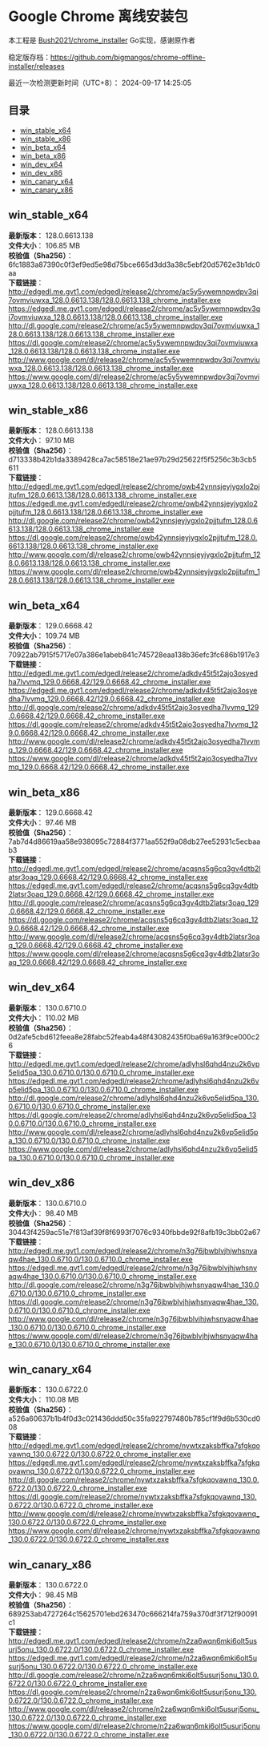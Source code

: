 # Google Chrome 离线安装包
本工程是 [Bush2021/chrome_installer](https://github.com/Bush2021/chrome_installer) Go实现，感谢原作者

稳定版存档：<https://github.com/bigmangos/chrome-offline-installer/releases>

最近一次检测更新时间（UTC+8）：
2024-09-17 14:25:05

## 目录
* [win_stable_x64](https://github.com/bigmangos/chrome-offline-installer?tab=readme-ov-file#win_stable_x64)
* [win_stable_x86](https://github.com/bigmangos/chrome-offline-installer?tab=readme-ov-file#win_stable_x86)
* [win_beta_x64](https://github.com/bigmangos/chrome-offline-installer?tab=readme-ov-file#win_beta_x64)
* [win_beta_x86](https://github.com/bigmangos/chrome-offline-installer?tab=readme-ov-file#win_beta_x86)
* [win_dev_x64](https://github.com/bigmangos/chrome-offline-installer?tab=readme-ov-file#win_dev_x64)
* [win_dev_x86](https://github.com/bigmangos/chrome-offline-installer?tab=readme-ov-file#win_dev_x86)
* [win_canary_x64](https://github.com/bigmangos/chrome-offline-installer?tab=readme-ov-file#win_canary_x64)
* [win_canary_x86](https://github.com/bigmangos/chrome-offline-installer?tab=readme-ov-file#win_canary_x86)

## win_stable_x64
**最新版本**： 128.0.6613.138  
**文件大小**： 106.85 MB  
**校验值（Sha256）**： 6fc1883a87390c0f3ef9ed5e98d75bce665d3dd3a38c5ebf20d5762e3b1dc0aa  
**下载链接**：
http://edgedl.me.gvt1.com/edgedl/release2/chrome/ac5y5ywemnpwdpv3qi7ovmviuwxa_128.0.6613.138/128.0.6613.138_chrome_installer.exe
https://edgedl.me.gvt1.com/edgedl/release2/chrome/ac5y5ywemnpwdpv3qi7ovmviuwxa_128.0.6613.138/128.0.6613.138_chrome_installer.exe
http://dl.google.com/release2/chrome/ac5y5ywemnpwdpv3qi7ovmviuwxa_128.0.6613.138/128.0.6613.138_chrome_installer.exe
https://dl.google.com/release2/chrome/ac5y5ywemnpwdpv3qi7ovmviuwxa_128.0.6613.138/128.0.6613.138_chrome_installer.exe
http://www.google.com/dl/release2/chrome/ac5y5ywemnpwdpv3qi7ovmviuwxa_128.0.6613.138/128.0.6613.138_chrome_installer.exe
https://www.google.com/dl/release2/chrome/ac5y5ywemnpwdpv3qi7ovmviuwxa_128.0.6613.138/128.0.6613.138_chrome_installer.exe
## win_stable_x86
**最新版本**： 128.0.6613.138  
**文件大小**： 97.10 MB  
**校验值（Sha256）**： d713338b42b1da3389428ca7ac58518e21ae97b29d25622f5f5256c3b3cb5611  
**下载链接**：
http://edgedl.me.gvt1.com/edgedl/release2/chrome/owb42ynnsjeyjygxlo2pjjtufm_128.0.6613.138/128.0.6613.138_chrome_installer.exe
https://edgedl.me.gvt1.com/edgedl/release2/chrome/owb42ynnsjeyjygxlo2pjjtufm_128.0.6613.138/128.0.6613.138_chrome_installer.exe
http://dl.google.com/release2/chrome/owb42ynnsjeyjygxlo2pjjtufm_128.0.6613.138/128.0.6613.138_chrome_installer.exe
https://dl.google.com/release2/chrome/owb42ynnsjeyjygxlo2pjjtufm_128.0.6613.138/128.0.6613.138_chrome_installer.exe
http://www.google.com/dl/release2/chrome/owb42ynnsjeyjygxlo2pjjtufm_128.0.6613.138/128.0.6613.138_chrome_installer.exe
https://www.google.com/dl/release2/chrome/owb42ynnsjeyjygxlo2pjjtufm_128.0.6613.138/128.0.6613.138_chrome_installer.exe
## win_beta_x64
**最新版本**： 129.0.6668.42  
**文件大小**： 109.74 MB  
**校验值（Sha256）**： 70922ab7915f5717e07a386e1abeb841c745728eaa138b36efc3fc686b1917e3  
**下载链接**：
http://edgedl.me.gvt1.com/edgedl/release2/chrome/adkdv45t5t2ajo3osyedha7lvvmq_129.0.6668.42/129.0.6668.42_chrome_installer.exe
https://edgedl.me.gvt1.com/edgedl/release2/chrome/adkdv45t5t2ajo3osyedha7lvvmq_129.0.6668.42/129.0.6668.42_chrome_installer.exe
http://dl.google.com/release2/chrome/adkdv45t5t2ajo3osyedha7lvvmq_129.0.6668.42/129.0.6668.42_chrome_installer.exe
https://dl.google.com/release2/chrome/adkdv45t5t2ajo3osyedha7lvvmq_129.0.6668.42/129.0.6668.42_chrome_installer.exe
http://www.google.com/dl/release2/chrome/adkdv45t5t2ajo3osyedha7lvvmq_129.0.6668.42/129.0.6668.42_chrome_installer.exe
https://www.google.com/dl/release2/chrome/adkdv45t5t2ajo3osyedha7lvvmq_129.0.6668.42/129.0.6668.42_chrome_installer.exe
## win_beta_x86
**最新版本**： 129.0.6668.42  
**文件大小**： 97.46 MB  
**校验值（Sha256）**： 7ab7d4d86619aa58e938095c72884f3771aa552f9a08db27ee52931c5ecbaab3  
**下载链接**：
http://edgedl.me.gvt1.com/edgedl/release2/chrome/acqsns5g6cq3gv4dtb2latsr3oaq_129.0.6668.42/129.0.6668.42_chrome_installer.exe
https://edgedl.me.gvt1.com/edgedl/release2/chrome/acqsns5g6cq3gv4dtb2latsr3oaq_129.0.6668.42/129.0.6668.42_chrome_installer.exe
http://dl.google.com/release2/chrome/acqsns5g6cq3gv4dtb2latsr3oaq_129.0.6668.42/129.0.6668.42_chrome_installer.exe
https://dl.google.com/release2/chrome/acqsns5g6cq3gv4dtb2latsr3oaq_129.0.6668.42/129.0.6668.42_chrome_installer.exe
http://www.google.com/dl/release2/chrome/acqsns5g6cq3gv4dtb2latsr3oaq_129.0.6668.42/129.0.6668.42_chrome_installer.exe
https://www.google.com/dl/release2/chrome/acqsns5g6cq3gv4dtb2latsr3oaq_129.0.6668.42/129.0.6668.42_chrome_installer.exe
## win_dev_x64
**最新版本**： 130.0.6710.0  
**文件大小**： 110.02 MB  
**校验值（Sha256）**： 0d2afe5cbd612feea8e28fabc52feab4a48f43082435f0ba69a163f9ce000c26  
**下载链接**：
http://edgedl.me.gvt1.com/edgedl/release2/chrome/adlyhsl6qhd4nzu2k6vp5elid5pa_130.0.6710.0/130.0.6710.0_chrome_installer.exe
https://edgedl.me.gvt1.com/edgedl/release2/chrome/adlyhsl6qhd4nzu2k6vp5elid5pa_130.0.6710.0/130.0.6710.0_chrome_installer.exe
http://dl.google.com/release2/chrome/adlyhsl6qhd4nzu2k6vp5elid5pa_130.0.6710.0/130.0.6710.0_chrome_installer.exe
https://dl.google.com/release2/chrome/adlyhsl6qhd4nzu2k6vp5elid5pa_130.0.6710.0/130.0.6710.0_chrome_installer.exe
http://www.google.com/dl/release2/chrome/adlyhsl6qhd4nzu2k6vp5elid5pa_130.0.6710.0/130.0.6710.0_chrome_installer.exe
https://www.google.com/dl/release2/chrome/adlyhsl6qhd4nzu2k6vp5elid5pa_130.0.6710.0/130.0.6710.0_chrome_installer.exe
## win_dev_x86
**最新版本**： 130.0.6710.0  
**文件大小**： 98.40 MB  
**校验值（Sha256）**： 30443f4259ac51e7f813af39f8f6993f7076c9340fbbde92f8afb19c3bb02a67  
**下载链接**：
http://edgedl.me.gvt1.com/edgedl/release2/chrome/n3g76jbwblvjhjwhsnyaqw4hae_130.0.6710.0/130.0.6710.0_chrome_installer.exe
https://edgedl.me.gvt1.com/edgedl/release2/chrome/n3g76jbwblvjhjwhsnyaqw4hae_130.0.6710.0/130.0.6710.0_chrome_installer.exe
http://dl.google.com/release2/chrome/n3g76jbwblvjhjwhsnyaqw4hae_130.0.6710.0/130.0.6710.0_chrome_installer.exe
https://dl.google.com/release2/chrome/n3g76jbwblvjhjwhsnyaqw4hae_130.0.6710.0/130.0.6710.0_chrome_installer.exe
http://www.google.com/dl/release2/chrome/n3g76jbwblvjhjwhsnyaqw4hae_130.0.6710.0/130.0.6710.0_chrome_installer.exe
https://www.google.com/dl/release2/chrome/n3g76jbwblvjhjwhsnyaqw4hae_130.0.6710.0/130.0.6710.0_chrome_installer.exe
## win_canary_x64
**最新版本**： 130.0.6722.0  
**文件大小**： 110.08 MB  
**校验值（Sha256）**： a526a60637b1b4f0d3c021436ddd50c35fa922797480b785cf1f9d6b530cd008  
**下载链接**：
http://edgedl.me.gvt1.com/edgedl/release2/chrome/nywtxzaksbffka7sfgkqovawnq_130.0.6722.0/130.0.6722.0_chrome_installer.exe
https://edgedl.me.gvt1.com/edgedl/release2/chrome/nywtxzaksbffka7sfgkqovawnq_130.0.6722.0/130.0.6722.0_chrome_installer.exe
http://dl.google.com/release2/chrome/nywtxzaksbffka7sfgkqovawnq_130.0.6722.0/130.0.6722.0_chrome_installer.exe
https://dl.google.com/release2/chrome/nywtxzaksbffka7sfgkqovawnq_130.0.6722.0/130.0.6722.0_chrome_installer.exe
http://www.google.com/dl/release2/chrome/nywtxzaksbffka7sfgkqovawnq_130.0.6722.0/130.0.6722.0_chrome_installer.exe
https://www.google.com/dl/release2/chrome/nywtxzaksbffka7sfgkqovawnq_130.0.6722.0/130.0.6722.0_chrome_installer.exe
## win_canary_x86
**最新版本**： 130.0.6722.0  
**文件大小**： 98.45 MB  
**校验值（Sha256）**： 689253ab4727264c15625701ebd263470c666214fa759a370df3f712f90091c1  
**下载链接**：
http://edgedl.me.gvt1.com/edgedl/release2/chrome/n2za6wqn6mki6olt5usurj5onu_130.0.6722.0/130.0.6722.0_chrome_installer.exe
https://edgedl.me.gvt1.com/edgedl/release2/chrome/n2za6wqn6mki6olt5usurj5onu_130.0.6722.0/130.0.6722.0_chrome_installer.exe
http://dl.google.com/release2/chrome/n2za6wqn6mki6olt5usurj5onu_130.0.6722.0/130.0.6722.0_chrome_installer.exe
https://dl.google.com/release2/chrome/n2za6wqn6mki6olt5usurj5onu_130.0.6722.0/130.0.6722.0_chrome_installer.exe
http://www.google.com/dl/release2/chrome/n2za6wqn6mki6olt5usurj5onu_130.0.6722.0/130.0.6722.0_chrome_installer.exe
https://www.google.com/dl/release2/chrome/n2za6wqn6mki6olt5usurj5onu_130.0.6722.0/130.0.6722.0_chrome_installer.exe
